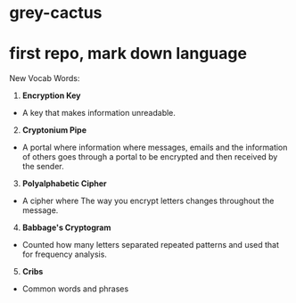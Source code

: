 # grey-cactus
# first repo, mark down language
New Vocab Words:
1. **Encryption Key**
  * A key that makes information unreadable.
2. **Cryptonium Pipe**
  * A portal where information where messages, emails and the information of others goes through a portal to be encrypted and then received by the sender. 
3. **Polyalphabetic Cipher** 
  * A cipher where The way you encrypt letters changes throughout the message. 
4. **Babbage's Cryptogram**
  * Counted how many letters separated repeated patterns  and used that for frequency analysis. 
5. **Cribs**
  * Common words and phrases



